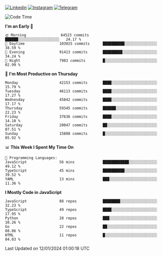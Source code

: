 [![Linkedin](https://img.shields.io/badge/-Archie-blue?style=flat-square&labelColor=gray&logo=Linkedin&logoColor=white&link=https://www.linkedin.com/in/archisdi)](https://www.linkedin.com/in/archisdi)
[![Instagram](https://img.shields.io/badge/-@archisdi-orange?style=flat-square&labelColor=gray&logo=Instagram&logoColor=white&link=https://www.instagram.com/archisdi)](https://www.instagram.com/archisdi)
[![Telegram](https://img.shields.io/badge/-aai-informational?style=flat-square&labelColor=gray&logo=telegram&logoColor=white&link=https://t.me/archisdi)](https://t.me/archisdi)

<!--START_SECTION:waka-->
![Code Time](http://img.shields.io/badge/Code%20Time-2%2C497%20hrs%2030%20mins-blue)

**I'm an Early 🐤** 

```text
🌞 Morning                64523 commits       ██████░░░░░░░░░░░░░░░░░░░   24.17 % 
🌆 Daytime                103025 commits      ██████████░░░░░░░░░░░░░░░   38.59 % 
🌃 Evening                91413 commits       █████████░░░░░░░░░░░░░░░░   34.24 % 
🌙 Night                  7983 commits        █░░░░░░░░░░░░░░░░░░░░░░░░   02.99 % 
```
📅 **I'm Most Productive on Thursday** 

```text
Monday                   42153 commits       ████░░░░░░░░░░░░░░░░░░░░░   15.79 % 
Tuesday                  46113 commits       ████░░░░░░░░░░░░░░░░░░░░░   17.27 % 
Wednesday                45842 commits       ████░░░░░░░░░░░░░░░░░░░░░   17.17 % 
Thursday                 59345 commits       ██████░░░░░░░░░░░░░░░░░░░   22.23 % 
Friday                   37636 commits       ████░░░░░░░░░░░░░░░░░░░░░   14.10 % 
Saturday                 20047 commits       ██░░░░░░░░░░░░░░░░░░░░░░░   07.51 % 
Sunday                   15808 commits       █░░░░░░░░░░░░░░░░░░░░░░░░   05.92 % 
```


📊 **This Week I Spent My Time On** 

```text
💬 Programming Languages: 
JavaScript               56 mins             ████████████░░░░░░░░░░░░░   49.12 % 
TypeScript               45 mins             ██████████░░░░░░░░░░░░░░░   39.52 % 
YAML                     13 mins             ███░░░░░░░░░░░░░░░░░░░░░░   11.36 % 
```

**I Mostly Code in JavaScript** 

```text
JavaScript               88 repos            ████████░░░░░░░░░░░░░░░░░   32.23 % 
TypeScript               49 repos            ████░░░░░░░░░░░░░░░░░░░░░   17.95 % 
Python                   28 repos            ███░░░░░░░░░░░░░░░░░░░░░░   10.26 % 
Go                       22 repos            ██░░░░░░░░░░░░░░░░░░░░░░░   08.06 % 
HTML                     11 repos            █░░░░░░░░░░░░░░░░░░░░░░░░   04.03 % 
```




 Last Updated on 12/01/2024 01:00:18 UTC
<!--END_SECTION:waka-->